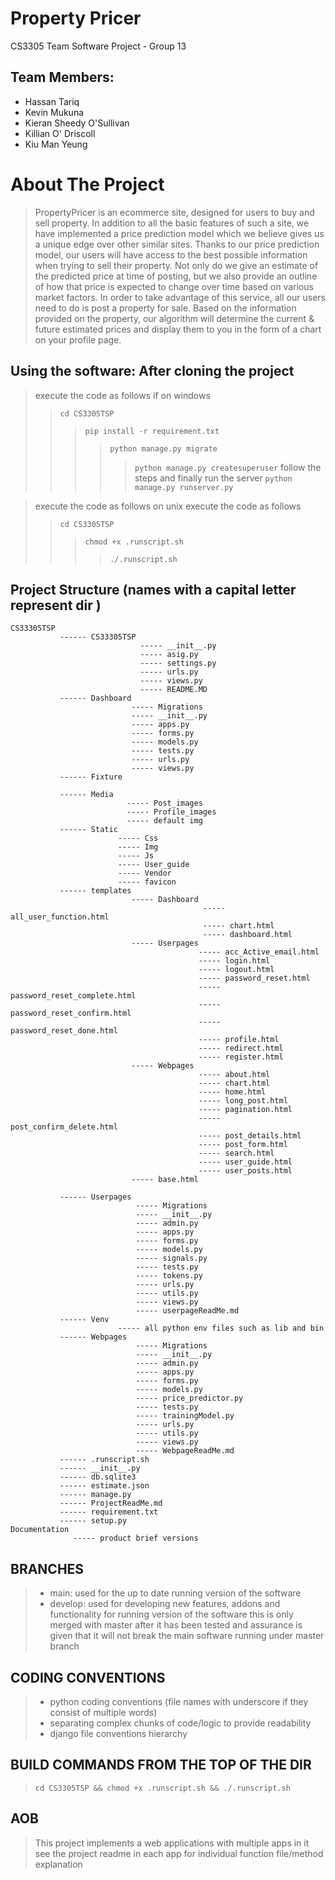 # Property Pricer
CS3305 Team Software Project - Group 13


Team Members:
-
- Hassan Tariq
- Kevin Mukuna
- Kieran Sheedy O'Sullivan
- Killian O' Driscoll
- Kiu Man Yeung



# About The Project
> PropertyPricer is an ecommerce site, designed for users to buy and sell property. In addition to all the basic 
> features of such a site, we have implemented a price prediction model which we believe gives us a unique edge over 
> other similar sites.
> Thanks to our price prediction model, our users will have access to the best possible information when trying to sell 
> their property. Not only do we give an estimate of the predicted price at time of posting, but we also provide an 
> outline of how that price is expected to change over time based on various market factors.
> In order to take advantage of this service, all our users need to do is post a property for sale. Based on the 
> information provided on the property, our algorithm will determine the current & future estimated prices and display 
> them to you in the form of a chart on your profile page.




Using the software: After cloning the project 
-
> execute the code as follows if on windows 
>> `cd CS3305TSP` 
>>> `pip install -r requirement.txt`
>>>> `python manage.py migrate` 
>>>>> `python manage.py createsuperuser`
> follow the steps and finally run the server
>>>>> `python manage.py runserver.py`

> execute the code as follows on unix
> execute the code as follows
>> `cd CS3305TSP`
>>> `chmod +x .runscript.sh`
>>>> `./.runscript.sh` 


Project Structure (names with a capital letter represent dir )
-
    CS33305TSP
               ------ CS33305TSP
                                 ----- __init__.py  
                                 ----- asig.py  
                                 ----- settings.py  
                                 ----- urls.py  
                                 ----- views.py  
                                 ----- README.MD
               ------ Dashboard
                               ----- Migrations
                               ----- __init__.py
                               ----- apps.py
                               ----- forms.py
                               ----- models.py
                               ----- tests.py
                               ----- urls.py
                               ----- views.py
               ------ Fixture

               ------ Media
                              ----- Post_images
                              ----- Profile_images
                              ----- default img
               ------ Static
                            ----- Css
                            ----- Img
                            ----- Js
                            ----- User_guide
                            ----- Vendor
                            ----- favicon
               ------ templates
                               ----- Dashboard
                                               ----- all_user_function.html
                                               ----- chart.html
                                               ----- dashboard.html
                               ----- Userpages
                                              ----- acc_Active_email.html
                                              ----- login.html
                                              ----- logout.html
                                              ----- password_reset.html
                                              ----- password_reset_complete.html
                                              ----- password_reset_confirm.html
                                              ----- password_reset_done.html
                                              ----- profile.html
                                              ----- redirect.html
                                              ----- register.html
                               ----- Webpages
                                              ----- about.html
                                              ----- chart.html
                                              ----- home.html
                                              ----- long_post.html
                                              ----- pagination.html
                                              ----- post_confirm_delete.html
                                              ----- post_details.html
                                              ----- post_form.html
                                              ----- search.html
                                              ----- user_guide.html
                                              ----- user_posts.html
                               ----- base.html

               ------ Userpages
                                ----- Migrations
                                ----- __init__.py
                                ----- admin.py
                                ----- apps.py
                                ----- forms.py
                                ----- models.py
                                ----- signals.py
                                ----- tests.py
                                ----- tokens.py
                                ----- urls.py
                                ----- utils.py
                                ----- views.py
                                ----- userpageReadMe.md
               ------ Venv
                            ----- all python env files such as lib and bin
               ------ Webpages
                                ----- Migrations
                                ----- __init__.py
                                ----- admin.py
                                ----- apps.py
                                ----- forms.py
                                ----- models.py
                                ----- price_predictor.py
                                ----- tests.py
                                ----- trainingModel.py
                                ----- urls.py
                                ----- utils.py
                                ----- views.py
                                ----- WebpageReadMe.md
               ------ .runscript.sh
               ------ __init__.py
               ------ db.sqlite3
               ------ estimate.json
               ------ manage.py
               ------ ProjectReadMe.md
               ------ requirement.txt
               ------ setup.py
    Documentation
                  ----- product brief versions
BRANCHES
-
> - main: used for the up to date running version of the software
> - develop: used for developing new features, addons and functionality for running version of the software
    this is only merged with master after it has been tested and assurance is given that it will not break
    the main software running under master branch


CODING CONVENTIONS
-
> - python coding conventions (file names with underscore if they consist of multiple words)
> - separating complex chunks of code/logic to provide readability
> - django file conventions hierarchy 

BUILD COMMANDS FROM THE TOP OF THE DIR
-
> `cd CS3305TSP && chmod +x .runscript.sh && ./.runscript.sh `    

AOB
-
> This project implements a web applications with multiple apps in it
> see the project readme in each app for individual function file/method explanation
